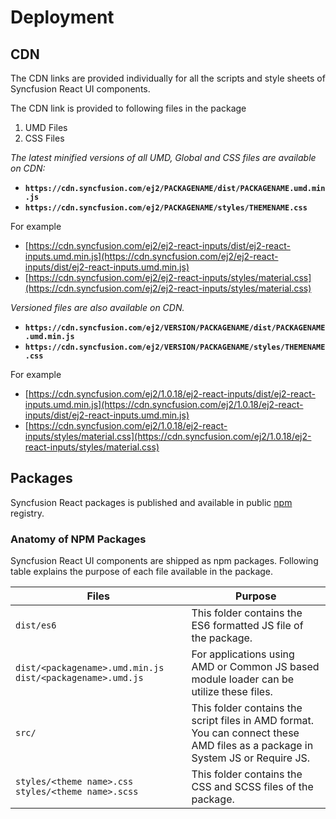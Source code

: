 # Deployment

## CDN

The CDN links are provided individually for all the scripts and style sheets of Syncfusion React UI components.

The CDN link is provided to following files in the package

1. UMD Files
2. CSS Files

_The latest minified versions of all UMD, Global and CSS files are available on CDN:_

* **`https://cdn.syncfusion.com/ej2/PACKAGENAME/dist/PACKAGENAME.umd.min.js`**
* **`https://cdn.syncfusion.com/ej2/PACKAGENAME/styles/THEMENAME.css`**

For example

* [https://cdn.syncfusion.com/ej2/ej2-react-inputs/dist/ej2-react-inputs.umd.min.js](https://cdn.syncfusion.com/ej2/ej2-react-inputs/dist/ej2-react-inputs.umd.min.js)
* [https://cdn.syncfusion.com/ej2/ej2-react-inputs/styles/material.css](https://cdn.syncfusion.com/ej2/ej2-react-inputs/styles/material.css)

_Versioned files are also available on CDN._

* **`https://cdn.syncfusion.com/ej2/VERSION/PACKAGENAME/dist/PACKAGENAME.umd.min.js`**
* **`https://cdn.syncfusion.com/ej2/VERSION/PACKAGENAME/styles/THEMENAME.css`**

For example

* [https://cdn.syncfusion.com/ej2/1.0.18/ej2-react-inputs/dist/ej2-react-inputs.umd.min.js](https://cdn.syncfusion.com/ej2/1.0.18/ej2-react-inputs/dist/ej2-react-inputs.umd.min.js)
* [https://cdn.syncfusion.com/ej2/1.0.18/ej2-react-inputs/styles/material.css](https://cdn.syncfusion.com/ej2/1.0.18/ej2-react-inputs/styles/material.css)

## Packages

Syncfusion React packages is published and available in public
[npm](https://www.npmjs.com/search?q=ej2-react&page=1&ranking=optimal) registry.

### Anatomy of NPM Packages

Syncfusion React UI components are shipped as npm packages. Following table explains the purpose of each file available in the package.

|    Files                                                                  |    Purpose                                                                                                                                                                                                                                                                                   |
|---------------------------------------------------------------------------|----------------------------------------------------------------------------------------------------------------------------------------------------------------------------------------------------------------------------------------------------------------------------------------------|
|    `dist/es6`                                                               |    This folder contains the ES6 formatted JS file of   the package.                                                                                                   |
|    `dist/<packagename>.umd.min.js`   `dist/<packagename>.umd.js`              |        For applications using AMD or Common JS based   module loader can be utilize these files.                                                                                                                                                                                             |
|    `src/`                                                                   |    This folder contains the script files in AMD   format. You can connect these AMD files as a package in System JS or Require   JS.                                                                                                                                                         |
|    `styles/<theme name>.css`   `styles/<theme name>.scss`                     |    This folder contains the CSS and SCSS files of the   package.                                                                                                                                                                                                                             ||